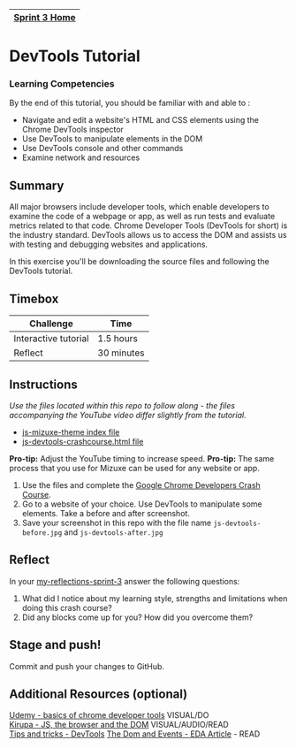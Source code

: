 [Sprint 3 Home](README.md)|
---|

# DevTools Tutorial

### Learning Competencies 
By the end of this tutorial, you should be familiar with and able to :

- Navigate and edit a website's HTML and CSS elements using the Chrome DevTools inspector  
- Use DevTools to manipulate elements in the DOM 
- Use DevTools console and other commands 
- Examine network and resources 


## Summary
All major browsers include developer tools, which enable developers to examine the code of a webpage or app, as well as run tests and evaluate metrics related to that code. Chrome Developer Tools (DevTools for short) is the industry standard. 
DevTools allows us to access the DOM and assists us with testing and debugging websites and applications. 

In this exercise you'll be downloading the source files and following the DevTools tutorial. 

## Timebox 

Challenge | Time|
------------|----------|
Interactive tutorial | 1.5 hours
Reflect | 30 minutes


## Instructions 
_Use the files located within this repo to follow along - the files accompanying the YouTube video differ slightly from the tutorial._ 

- [js-mizuxe-theme index file](js-devtools-crashcours-mizuxe-theme/index.html)  
- [js-devtools-crashcourse.html file](js-devtools-crashcourse.html) 

__Pro-tip:__ Adjust the YouTube timing to increase speed. 
__Pro-tip:__ The same process that you use for Mizuxe can be used for any website or app. 

1. Use the files and complete the [Google Chrome Developers Crash Course](https://www.youtube.com/watch?v=x4q86IjJFag).   
2. Go to a website of your choice. Use DevTools to manipulate some elements. Take a before and after screenshot.  
3. Save your screenshot in this repo with the file name `js-devtools-before.jpg` and `js-devtools-after.jpg`  

## Reflect 
In your [my-reflections-sprint-3](my-reflections-sprint-3.md) answer the following questions: 

1. What did I notice about my learning style, strengths and limitations when doing this crash course?  
2. Did any blocks come up for you? How did you overcome them?  

## Stage and push! 
Commit and push your changes to GitHub. 

## Additional Resources (optional)
[Udemy - basics of chrome developer tools](https://www.udemy.com/devtools-2017-the-basics-of-chrome-developer-tools/) VISUAL/DO\
[Kirupa - JS, the browser and the DOM](https://www.kirupa.com/html5/javascript_the_browser_and_the_dom.htm) VISUAL/AUDIO/READ\
[Tips and tricks - DevTools](https://medium.freecodecamp.org/mastering-chrome-developer-tools-next-level-front-end-development-techniques-3ac0b6fe8a3)  [The Dom and Events - EDA Article](js-dom-and-dev-tools-article.md) - READ  